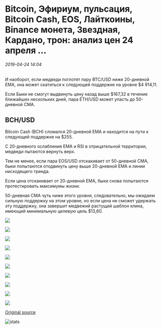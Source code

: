 # Bitcoin, Эфириум, пульсация, Bitcoin Cash, EOS, Лайткоины, Binance монета, Звездная, Кардано, трон: анализ цен 24 апреля ...

###### 2019-04-24 14:04

И наоборот, если медведи поглотят пару BTC/USD ниже 20-дневной EMA, она может скатиться к следующей поддержке на уровне $4 914,11.

Если Быки не смогут выдвинуть цену назад выше $167,32 в течение ближайших нескольких дней, пара ETH/USD может упасть до 50-дневной СМА.

## BCH/USD

Bitcoin Cash (BCH) сломался 20-дневной EMA и находится на пути к следующей поддержке на $255.

С 20-дневного ослабления EMA и RSI в отрицательной территории, медведи пытаются вернуть верх.

Тем не менее, если пара EOS/USD отскакивает от 50-дневной СМА, быки попытаются отодвинуть цену выше 20-дневной EMA и линии нисходящего тренда.

Если цена отскакивает от 20-дневной EMA, быки снова попытаются протестировать максимумы жизни.

50-дневная СМА чуть ниже этого уровня, следовательно, мы ожидаем сильную поддержку на этом уровне, но если цена не сможет удержать эту поддержку, она завершит медвежий растущий шаблон клина, имеющий минимальную целевую цель $13,60.

![](https://s3.cointelegraph.com/storage/uploads/view/f95030707ebe06b4761a52d75160a7f2.png)

![](https://s3.cointelegraph.com/storage/uploads/view/e8ac8e1bdbca14e25ed681b49802ab39.png)

![](https://s3.cointelegraph.com/storage/uploads/view/4b5af3ac06eb04713ad01287c1ae299b.png)

![](https://s3.cointelegraph.com/storage/uploads/view/b90f8559947a3853d464507ab1496e50.png)

![](https://s3.cointelegraph.com/storage/uploads/view/21597c6fdd0621c30ec9fd2d941a8f54.png)

![](https://s3.cointelegraph.com/storage/uploads/view/a97308315a010abfdc6143064bbe2b84.png)

![](https://s3.cointelegraph.com/storage/uploads/view/5eed8610945f3ea6319a0d885d7c78d9.png)

![](https://s3.cointelegraph.com/storage/uploads/view/bfcd18b306275c0dcf55e8787decc7b4.png)

![](https://s3.cointelegraph.com/storage/uploads/view/06a11c88ee3b0932cba731db12cdd8bf.png)

![](https://s3.cointelegraph.com/storage/uploads/view/9855f836515aa446ed3c3bb393a8d3fb.png)

[Original source](https://cointelegraph.com/news/bitcoin-ethereum-ripple-bitcoin-cash-eos-litecoin-binance-coin-stellar-cardano-tron-price-analysis-april-24)

![stats](https://c.statcounter.com/11760860/0/a89fa40b/1/ "stats")